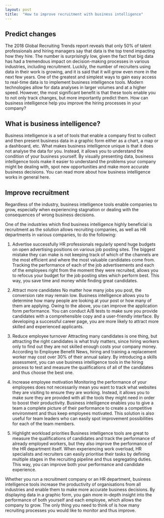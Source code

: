 ```yaml
---
layout: post
title:  "How to improve recruitment with business intelligence"
---
```


## Predict changes
The 2018 Global Recruiting Trends report reveals that only 50% of talent professionals and hiring managers say that data is the top trend impacting how they hire. The number is surprisingly low, given the fact that big data has had a tremendous impact on decision-making processes in various industries, including recruitment. Luckily, the number of recruiters using data in their work is growing, and it is said that it will grow even more in the next few years. One of the greatest and simplest ways to gain easy access to real-time data is to implement business intelligence tools. Modern technologies allow for data analyses in larger volumes and at a higher speed. However, the most significant benefit is that these tools enable you to not only track changes, but more importantly predict them. How can business intelligence help you improve the hiring processes in your company?

## What is business intelligence?
Business intelligence is a set of tools that enable a company first to collect and then present business data in a graphic form either as a chart, a map or a dashboard, etc. What makes business intelligence unique is that it does not analyse the data for you. Instead, it allows you to understand the condition of your business yourself. By visually presenting data, business intelligence tools make it easier to understand the problems your company might be dealing with, spot new opportunities and make more accurate business decisions. You can read more about how business intelligence works in general here. 

## Improve recruitment
Regardless of the industry, business intelligence tools enable companies to grow, especially when experiencing stagnation or dealing with the consequences of wrong business decisions.

One of the industries which find business intelligence highly beneficial is recruitment as the solution allows recruiting companies, as well as HR departments in various companies, to do the following:

 1. Advertise successfully
HR professionals regularly spend huge budgets on open advertising positions on various job posting sites. The biggest mistake they can make is not keeping track of which of the channels are the most efficient and where the most valuable candidates come from. Tracking the performance of each of the job advertisements and each of the employees right from the moment they were recruited, allows you to refocus your budget for the job posting sites which perform best. This way, you save time and money while finding great candidates.

 2. Attract more candidates
No matter how many jobs you post, the conversion rate may remain low. Business intelligence allows you to determine how many people are looking at your post or how many of them are applying. Owing to the above, you can improve the application form performance. You can conduct A/B tests to make sure you provide candidates with a comprehensible copy and a user-friendly interface. By developing a successful career page, you are more likely to attract more skilled and experienced applicants.

 3. Reduce employee turnover
Attracting many candidates is one thing, but attracting the right candidates is what truly matters, since hiring workers only to find out they are not skilled enough costs your company money. According to Employee Benefit News, hiring and training a replacement worker may cost over 30% of their annual salary. By introducing a skills assessment, you can use business intelligence tools in the hiring process to test and measure the qualifications of all of the candidates and thus choose the best one.

 4. Increase employee motivation
Monitoring the performance of your employees does not necessarily mean you want to track what websites they are visiting to ensure they are working. Instead, it allows you to make sure they are provided with all the tools they might need in order to boost their productivity. Business intelligence enables you to give a team a complete picture of their performance to create a competitive environment and thus keep employees motivated. This solution is also useful for team leaders who can easily spot improvement possibilities for each of the team members.

 5. Highlight workload priorities
Business intelligence tools are great to measure the qualifications of candidates and track the performance of already employed workers, but they also improve the performance of the HR department itself. When experiencing work overload, HR specialists and recruiters can easily prioritise their tasks by defining multiple stages in the recruiting pipeline and thus segregating duties. This way, you can improve both your performance and candidate experience.

Whether you run a recruitment company or an HR department, business intelligence tools increase the productivity of organisations from all industries and enable them to make more accurate business decisions. By displaying data in a graphic form, you gain more in-depth insight into the performance of both yourself and each employee, which allows the company to grow. The only thing you need to think of is how many recruiting processes you would like to monitor and thus improve.
